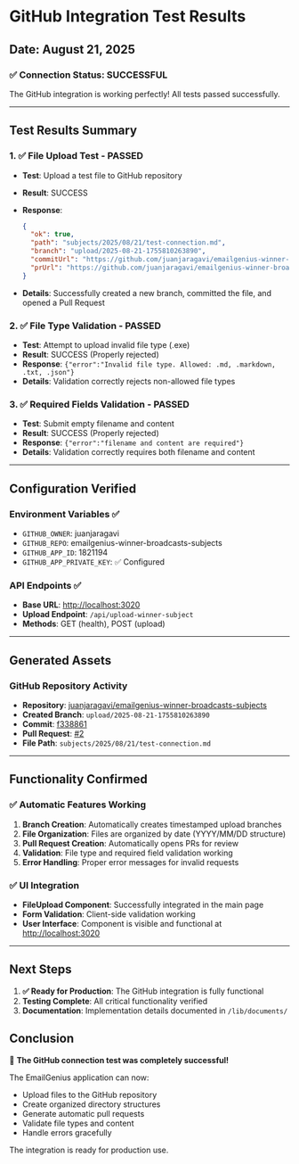 # GitHub Integration Test Results

## Date: August 21, 2025

### ✅ Connection Status: SUCCESSFUL

The GitHub integration is working perfectly! All tests passed successfully.

---

## Test Results Summary

### 1. ✅ File Upload Test - PASSED

- **Test**: Upload a test file to GitHub repository
- **Result**: SUCCESS
- **Response**:

  ```json
  {
    "ok": true,
    "path": "subjects/2025/08/21/test-connection.md",
    "branch": "upload/2025-08-21-1755810263890",
    "commitUrl": "https://github.com/juanjaragavi/emailgenius-winner-broadcasts-subjects/commit/f338861d7a3f99439528c2e2ebc567a65dc581a2",
    "prUrl": "https://github.com/juanjaragavi/emailgenius-winner-broadcasts-subjects/pull/2"
  }
  ```

- **Details**: Successfully created a new branch, committed the file, and opened a Pull Request

### 2. ✅ File Type Validation - PASSED

- **Test**: Attempt to upload invalid file type (.exe)
- **Result**: SUCCESS (Properly rejected)
- **Response**: `{"error":"Invalid file type. Allowed: .md, .markdown, .txt, .json"}`
- **Details**: Validation correctly rejects non-allowed file types

### 3. ✅ Required Fields Validation - PASSED

- **Test**: Submit empty filename and content
- **Result**: SUCCESS (Properly rejected)
- **Response**: `{"error":"filename and content are required"}`
- **Details**: Validation correctly requires both filename and content

---

## Configuration Verified

### Environment Variables ✅

- `GITHUB_OWNER`: juanjaragavi
- `GITHUB_REPO`: emailgenius-winner-broadcasts-subjects
- `GITHUB_APP_ID`: 1821194
- `GITHUB_APP_PRIVATE_KEY`: ✅ Configured

### API Endpoints ✅

- **Base URL**: <http://localhost:3020>
- **Upload Endpoint**: `/api/upload-winner-subject`
- **Methods**: GET (health), POST (upload)

---

## Generated Assets

### GitHub Repository Activity

- **Repository**: [juanjaragavi/emailgenius-winner-broadcasts-subjects](https://github.com/juanjaragavi/emailgenius-winner-broadcasts-subjects)
- **Created Branch**: `upload/2025-08-21-1755810263890`
- **Commit**: [f338861](https://github.com/juanjaragavi/emailgenius-winner-broadcasts-subjects/commit/f338861d7a3f99439528c2e2ebc567a65dc581a2)
- **Pull Request**: [#2](https://github.com/juanjaragavi/emailgenius-winner-broadcasts-subjects/pull/2)
- **File Path**: `subjects/2025/08/21/test-connection.md`

---

## Functionality Confirmed

### ✅ Automatic Features Working

1. **Branch Creation**: Automatically creates timestamped upload branches
2. **File Organization**: Files are organized by date (YYYY/MM/DD structure)
3. **Pull Request Creation**: Automatically opens PRs for review
4. **Validation**: File type and required field validation working
5. **Error Handling**: Proper error messages for invalid requests

### ✅ UI Integration

- **FileUpload Component**: Successfully integrated in the main page
- **Form Validation**: Client-side validation working
- **User Interface**: Component is visible and functional at <http://localhost:3020>

---

## Next Steps

1. **✅ Ready for Production**: The GitHub integration is fully functional
2. **Testing Complete**: All critical functionality verified
3. **Documentation**: Implementation details documented in `/lib/documents/`

## Conclusion

🎉 **The GitHub connection test was completely successful!**

The EmailGenius application can now:

- Upload files to the GitHub repository
- Create organized directory structures
- Generate automatic pull requests
- Validate file types and content
- Handle errors gracefully

The integration is ready for production use.
